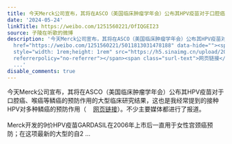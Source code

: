 ```yaml
---
title: 今天Merck公司宣布，其将在ASCO（美国临床肿瘤学年会）公布其HPV疫苗对于口腔癌、喉癌等鳞癌的预防作用的大型临床研究结果，这也是我经常提到的接种HPV对多种鳞...
date: '2024-05-24'
linkTitle: https://weibo.com/1251560221/OfIQGEI23
source: 子陵在听歌的微博
description: '今天Merck公司宣布，其将在ASCO（美国临床肿瘤学年会）公布其HPV疫苗对于口腔癌、喉癌等鳞癌的预防作用的大型临床研究结果，这也是我经常提到的接种HPV对多种鳞癌的预防作用（<a
  href="https://weibo.com/1251560221/5011813031478188" data-hide=""><span class="url-icon"><img
  style="width: 1rem;height: 1rem" src="https://h5.sinaimg.cn/upload/2015/09/25/3/timeline_card_small_web_default.png"
  referrerpolicy="no-referrer"></span><span class="surl-text">网页链接</span></a>）。不少主要媒体都进行了报道。<br><br>Merck开发的9价HPV疫苗GARDASIL在2006年上市后一直用于女性宫颈癌预防；在这项最新的大型的自2
  ...'
disable_comments: true
---
```

今天Merck公司宣布，其将在ASCO（美国临床肿瘤学年会）公布其HPV疫苗对于口腔癌、喉癌等鳞癌的预防作用的大型临床研究结果，这也是我经常提到的接种HPV对多种鳞癌的预防作用（<a href="https://weibo.com/1251560221/5011813031478188" data-hide=""><span class="url-icon"><img style="width: 1rem;height: 1rem" src="https://h5.sinaimg.cn/upload/2015/09/25/3/timeline_card_small_web_default.png" referrerpolicy="no-referrer"></span><span class="surl-text">网页链接</span></a>）。不少主要媒体都进行了报道。<br><br>Merck开发的9价HPV疫苗GARDASIL在2006年上市后一直用于女性宫颈癌预防；在这项最新的大型的自2 ...